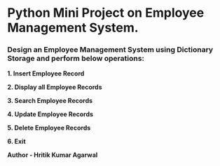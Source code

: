 # Python Mini Project on Employee Management System.

### Design an Employee Management System using Dictionary Storage and perform below operations:


**1. Insert Employee Record**

**2. Display all Employee Records**

**3. Search Employee Records**

**4. Update Employee Records**

**5. Delete Employee Records**

**6. Exit**


**Author - Hritik Kumar Agarwal**